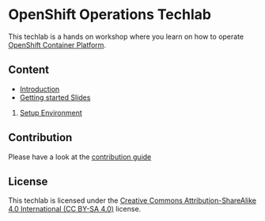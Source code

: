 # OpenShift Operations Techlab

This techlab is a hands on workshop where you learn on how to operate [OpenShift Container Platform](https://www.openshift.com/).

## Content

- [Introduction](labs/00_introduction.md)
- [Getting started Slides](https://appuio.github.io/ops-techlab/#/)

1. [Setup Environment](labs/01_setup.md)

## Contribution

Please have a look at the [contribution guide](CONTRIBUTING.md)

## License

This techlab is licensed under the [Creative Commons Attribution-ShareAlike 4.0 International (CC BY-SA 4.0)](LICENSE) license.
